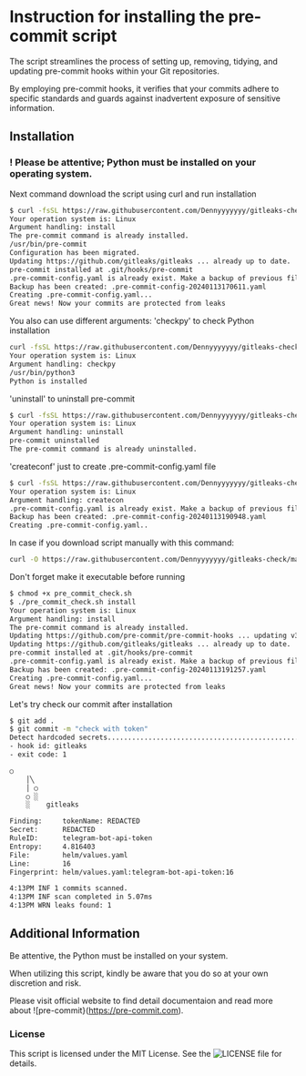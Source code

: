 # Instruction for installing the pre-commit script

The script streamlines the process of setting up, removing, tidying, and updating pre-commit hooks within your Git repositories.

By employing pre-commit hooks, it verifies that your commits adhere to specific standards and guards against inadvertent exposure of sensitive information.

## Installation

### ! Please be attentive; Python must be installed on your operating system.

Next command download the script using curl and run installation
```sh
$ curl -fsSL https://raw.githubusercontent.com/Dennyyyyyyy/gitleaks-check/main/pre_commit_check.sh | sh -s install
Your operation system is: Linux
Argument handling: install
The pre-commit command is already installed.
/usr/bin/pre-commit
Configuration has been migrated.
Updating https://github.com/gitleaks/gitleaks ... already up to date.
pre-commit installed at .git/hooks/pre-commit
.pre-commit-config.yaml is already exist. Make a backup of previous file
Backup has been created: .pre-commit-config-20240113170611.yaml
Creating .pre-commit-config.yaml...
Great news! Now your commits are protected from leaks
```
You also can use different arguments:
'checkpy' to check Python installation
```sh
curl -fsSL https://raw.githubusercontent.com/Dennyyyyyyy/gitleaks-check/main/pre_commit_check.sh | sh -s checkpy
Your operation system is: Linux
Argument handling: checkpy
/usr/bin/python3
Python is installed
```
'uninstall' to uninstall pre-commit
```sh
$ curl -fsSL https://raw.githubusercontent.com/Dennyyyyyyy/gitleaks-check/main/pre_commit_check.sh | sh -s uninstall
Your operation system is: Linux
Argument handling: uninstall
pre-commit uninstalled
The pre-commit command is already uninstalled.
```
'createconf' just to create .pre-commit-config.yaml file
```sh
$ curl -fsSL https://raw.githubusercontent.com/Dennyyyyyyy/gitleaks-check/main/pre_commit_check.sh | sh -s createconf
Your operation system is: Linux
Argument handling: createcon
.pre-commit-config.yaml is already exist. Make a backup of previous file
Backup has been created: .pre-commit-config-20240113190948.yaml
Creating .pre-commit-config.yaml..
```

In case if you download script manually with this command:
```sh 
curl -O https://raw.githubusercontent.com/Dennyyyyyyy/gitleaks-check/main/pre_commit_check.sh 
```
Don't forget make it executable before running
```sh
$ chmod +x pre_commit_check.sh
$ ./pre_commit_check.sh install
Your operation system is: Linux
Argument handling: install
The pre-commit command is already installed.
Updating https://github.com/pre-commit/pre-commit-hooks ... updating v3.2.0 -> v4.5.0.
Updating https://github.com/gitleaks/gitleaks ... already up to date.
pre-commit installed at .git/hooks/pre-commit
.pre-commit-config.yaml is already exist. Make a backup of previous file
Backup has been created: .pre-commit-config-20240113191257.yaml
Creating .pre-commit-config.yaml...
Great news! Now your commits are protected from leaks
```
Let's try check our commit after installation
```sh
$ git add .
$ git commit -m "check with token"
Detect hardcoded secrets.................................................Failed
- hook id: gitleaks
- exit code: 1

○
    │╲
    │ ○
    ○ ░
    ░    gitleaks

Finding:     tokenName: REDACTED
Secret:      REDACTED
RuleID:      telegram-bot-api-token
Entropy:     4.816403
File:        helm/values.yaml
Line:        16
Fingerprint: helm/values.yaml:telegram-bot-api-token:16

4:13PM INF 1 commits scanned.
4:13PM INF scan completed in 5.07ms
4:13PM WRN leaks found: 1
```

## Additional Information

Be attentive, the Python must be installed on your system.

When utilizing this script, kindly be aware that you do so at your own discretion and risk.

Please visit official website to find detail documentaion and read more about ![pre-commit}(https://pre-commit.com).

### License

This script is licensed under the MIT License. See the ![LICENSE](https://github.com/Dennyyyyyyy/gitleaks-check/blob/main/LICENSE) file for details.